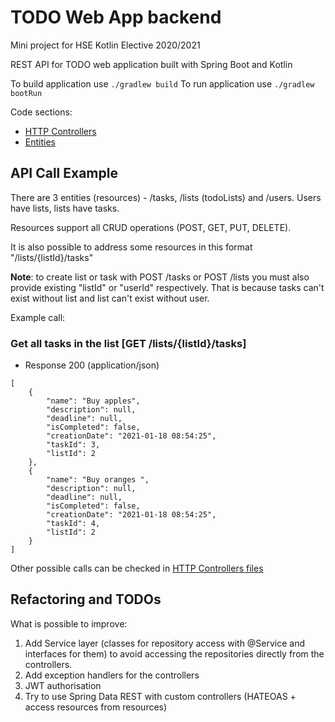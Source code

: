 # TODO Web App backend
Mini project for HSE Kotlin Elective 2020/2021

REST API for TODO web application built with Spring Boot and Kotlin

To build application use ```./gradlew build```
To run application use ```./gradlew bootRun```

Code sections:
- [HTTP Controllers](src/main/kotlin/com/larorr/todo_app/controllers)
- [Entities](src/main/kotlin/com/larorr/todo_app/entities)

## API Call Example
There are 3 entities (resources) - /tasks, /lists (todoLists) and /users. Users have lists, lists have tasks.

Resources support all CRUD operations (POST, GET, PUT, DELETE). 

It is also possible to address some resources in this format "/lists/{listId}/tasks"

**Note**: to create list or task with POST /tasks or POST /lists you must also provide existing "listId" or "userId" 
respectively. That is because tasks can't exist without list and list can't exist without user.

Example call:
### <a name="getListsTask"></a> Get all tasks in the list [GET /lists/{listId}/tasks]
+ Response 200 (application/json)
```
[
    {
        "name": "Buy apples",
        "description": null,
        "deadline": null,
        "isCompleted": false,
        "creationDate": "2021-01-18 08:54:25",
        "taskId": 3,
        "listId": 2
    },
    {
        "name": "Buy oranges ",
        "description": null,
        "deadline": null,
        "isCompleted": false,
        "creationDate": "2021-01-18 08:54:25",
        "taskId": 4,
        "listId": 2
    }
]
```

Other possible calls can be checked in [HTTP Controllers files](src/main/kotlin/com/larorr/todo_app/controllers) 

## Refactoring and TODOs
What is possible to improve:
1. Add Service layer (classes for repository access with @Service and interfaces for them)
 to avoid accessing the repositories directly from the controllers.
2. Add exception handlers for the controllers
3. JWT authorisation
4. Try to use Spring Data REST with custom controllers (HATEOAS + access resources from resources)